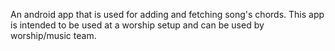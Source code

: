  An android app that is used for adding and fetching song's chords. This app is intended to be used at a worship setup and can be used by worship/music team.
